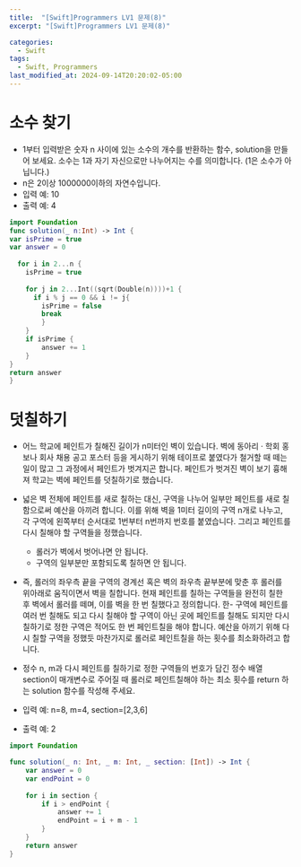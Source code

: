 ```yaml
---
title:  "[Swift]Programmers LV1 문제(8)"
excerpt: "[Swift]Programmers LV1 문제(8)"

categories:
  - Swift
tags:
  - Swift, Programmers
last_modified_at: 2024-09-14T20:20:02-05:00
---
```

# 소수 찾기
- 1부터 입력받은 숫자 n 사이에 있는 소수의 개수를 반환하는 함수, solution을 만들어 보세요.
소수는 1과 자기 자신으로만 나누어지는 수를 의미합니다.
(1은 소수가 아닙니다.)
- n은 2이상 1000000이하의 자연수입니다.
- 입력 예: 10
- 출력 예: 4<br>

```swift
import Foundation
func solution(_ n:Int) -> Int {
var isPrime = true
var answer = 0
    
  for i in 2...n {
    isPrime = true
      
    for j in 2...Int((sqrt(Double(n))))+1 {
      if i % j == 0 && i != j{
        isPrime = false
        break
        }
    }
    if isPrime {
        answer += 1
    }
}
return answer
}
```

# 덧칠하기
- 어느 학교에 페인트가 칠해진 길이가 n미터인 벽이 있습니다. 벽에 동아리 · 학회 홍보나 회사 채용 공고 포스터 등을 게시하기 위해 테이프로 붙였다가 철거할 때 떼는 일이 많고 그 과정에서 페인트가 벗겨지곤 합니다. 페인트가 벗겨진 벽이 보기 흉해져 학교는 벽에 페인트를 덧칠하기로 했습니다.
- 넓은 벽 전체에 페인트를 새로 칠하는 대신, 구역을 나누어 일부만 페인트를 새로 칠 함으로써 예산을 아끼려 합니다. 이를 위해 벽을 1미터 길이의 구역 n개로 나누고, 각 구역에 왼쪽부터 순서대로 1번부터 n번까지 번호를 붙였습니다. 그리고 페인트를 다시 칠해야 할 구역들을 정했습니다.
    -  롤러가 벽에서 벗어나면 안 됩니다.
    - 구역의 일부분만 포함되도록 칠하면 안 됩니다.
- 즉, 롤러의 좌우측 끝을 구역의 경계선 혹은 벽의 좌우측 끝부분에 맞춘 후 롤러를 위아래로 움직이면서 벽을 칠합니다. 현재 페인트를 칠하는 구역들을 완전히 칠한 후 벽에서 롤러를 떼며, 이를 벽을 한 번 칠했다고 정의합니다.
한-  구역에 페인트를 여러 번 칠해도 되고 다시 칠해야 할 구역이 아닌 곳에 페인트를 칠해도 되지만 다시 칠하기로 정한 구역은 적어도 한 번 페인트칠을 해야 합니다. 예산을 아끼기 위해 다시 칠할 구역을 정했듯 마찬가지로 롤러로 페인트칠을 하는 횟수를 최소화하려고 합니다.
- 정수 n, m과 다시 페인트를 칠하기로 정한 구역들의 번호가 담긴 정수 배열 section이 매개변수로 주어질 때 롤러로 페인트칠해야 하는 최소 횟수를 return 하는 solution 함수를 작성해 주세요.

- 입력 예: n=8, m=4, section=[2,3,6]
- 출력 예: 2<br>

```swift
import Foundation

func solution(_ n: Int, _ m: Int, _ section: [Int]) -> Int {
    var answer = 0
    var endPoint = 0
    
    for i in section {
        if i > endPoint {
            answer += 1
            endPoint = i + m - 1
        }
    }
    return answer
}
```
